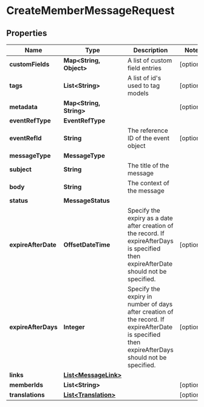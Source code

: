 

# CreateMemberMessageRequest


## Properties

Name | Type | Description | Notes
------------ | ------------- | ------------- | -------------
**customFields** | **Map&lt;String, Object&gt;** | A list of custom field entries |  [optional]
**tags** | **List&lt;String&gt;** | A list of id&#39;s used to tag models |  [optional]
**metadata** | **Map&lt;String, String&gt;** |  |  [optional]
**eventRefType** | **EventRefType** |  | 
**eventRefId** | **String** | The reference ID of the event object |  [optional]
**messageType** | **MessageType** |  | 
**subject** | **String** | The title of the message | 
**body** | **String** | The context of the message | 
**status** | **MessageStatus** |  | 
**expireAfterDate** | **OffsetDateTime** | Specify the expiry as a date after creation of the record. If expireAfterDays is specified then expireAfterDate should not be specified. |  [optional]
**expireAfterDays** | **Integer** | Specify the expiry in number of days after creation of the record. If expireAfterDate is specified then expireAfterDays should not be specified. |  [optional]
**links** | [**List&lt;MessageLink&gt;**](MessageLink.md) |  | 
**memberIds** | **List&lt;String&gt;** |  |  [optional]
**translations** | [**List&lt;Translation&gt;**](Translation.md) |  |  [optional]



